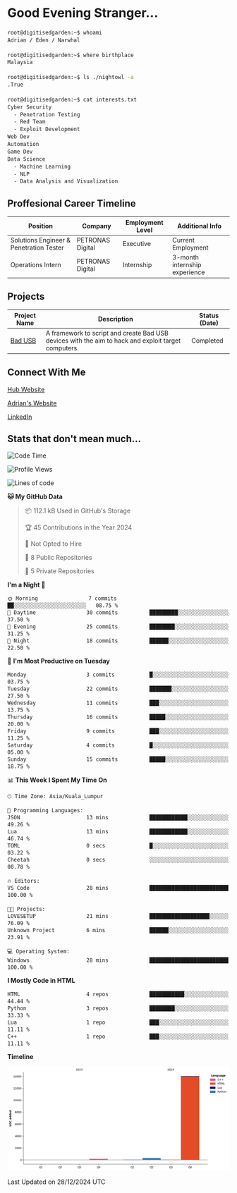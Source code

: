 # Good Evening Stranger...

```bash
root@digitisedgarden:~$ whoami
Adrian / Eden / Narwhal

root@digitisedgarden:~$ where birthplace
Malaysia

root@digitisedgarden:~$ ls ./nightowl -a
.True

root@digitisedgarden:~$ cat interests.txt
Cyber Security
  - Penetration Testing
  - Red Team
  - Exploit Development
Web Dev
Automation
Game Dev
Data Science
  - Machine Learning
  - NLP
  - Data Analysis and Visualization
```

## Proffesional Career Timeline

|Position|Company|Employment Level|Additional Info|
|-------------|---------------------------------------------------------------|----|-----|
|Solutions Engineer & Penetration Tester | PETRONAS Digital |Executive| Current Employment |
|Operations Intern | PETRONAS Digital |Internship|3-month internship experience|

## Projects

| Project Name | Description | Status (Date) |
|--------------|-------------|---------------|
|[Bad USB](https://basusb,digitisedgarden.com)|A framework to script and create Bad USB devices with the aim to hack and exploit target computers.|Completed|

## Connect With Me

[Hub Website](https://digitisedgarden.com)

[Adrian's Website](https://adrian.digitisedgarden.com)

[LinkedIn](https://linkedin.com/in/amiradrian)

## Stats that don't mean much...

<!--START_SECTION:waka-->
![Code Time](http://img.shields.io/badge/Code%20Time-366%20hrs%206%20mins-blue)

![Profile Views](http://img.shields.io/badge/Profile%20Views-16-blue)

![Lines of code](https://img.shields.io/badge/From%20Hello%20World%20I%27ve%20Written-14.5%20thousand%20lines%20of%20code-blue)

**🐱 My GitHub Data** 

> 📦 112.1 kB Used in GitHub's Storage 
 > 
> 🏆 45 Contributions in the Year 2024
 > 
> 🚫 Not Opted to Hire
 > 
> 📜 8 Public Repositories 
 > 
> 🔑 5 Private Repositories 
 > 
**I'm a Night 🦉** 

```text
🌞 Morning                7 commits           ██░░░░░░░░░░░░░░░░░░░░░░░   08.75 % 
🌆 Daytime                30 commits          █████████░░░░░░░░░░░░░░░░   37.50 % 
🌃 Evening                25 commits          ████████░░░░░░░░░░░░░░░░░   31.25 % 
🌙 Night                  18 commits          ██████░░░░░░░░░░░░░░░░░░░   22.50 % 
```
📅 **I'm Most Productive on Tuesday** 

```text
Monday                   3 commits           █░░░░░░░░░░░░░░░░░░░░░░░░   03.75 % 
Tuesday                  22 commits          ███████░░░░░░░░░░░░░░░░░░   27.50 % 
Wednesday                11 commits          ███░░░░░░░░░░░░░░░░░░░░░░   13.75 % 
Thursday                 16 commits          █████░░░░░░░░░░░░░░░░░░░░   20.00 % 
Friday                   9 commits           ███░░░░░░░░░░░░░░░░░░░░░░   11.25 % 
Saturday                 4 commits           █░░░░░░░░░░░░░░░░░░░░░░░░   05.00 % 
Sunday                   15 commits          █████░░░░░░░░░░░░░░░░░░░░   18.75 % 
```


📊 **This Week I Spent My Time On** 

```text
🕑︎ Time Zone: Asia/Kuala_Lumpur

💬 Programming Languages: 
JSON                     13 mins             ████████████░░░░░░░░░░░░░   49.26 % 
Lua                      13 mins             ████████████░░░░░░░░░░░░░   46.74 % 
TOML                     0 secs              █░░░░░░░░░░░░░░░░░░░░░░░░   03.22 % 
Cheetah                  0 secs              ░░░░░░░░░░░░░░░░░░░░░░░░░   00.78 % 

🔥 Editors: 
VS Code                  28 mins             █████████████████████████   100.00 % 

🐱‍💻 Projects: 
LOVESETUP                21 mins             ███████████████████░░░░░░   76.09 % 
Unknown Project          6 mins              ██████░░░░░░░░░░░░░░░░░░░   23.91 % 

💻 Operating System: 
Windows                  28 mins             █████████████████████████   100.00 % 
```

**I Mostly Code in HTML** 

```text
HTML                     4 repos             ███████████░░░░░░░░░░░░░░   44.44 % 
Python                   3 repos             ████████░░░░░░░░░░░░░░░░░   33.33 % 
Lua                      1 repo              ███░░░░░░░░░░░░░░░░░░░░░░   11.11 % 
C++                      1 repo              ███░░░░░░░░░░░░░░░░░░░░░░   11.11 % 
```



**Timeline**

![Lines of Code chart](https://raw.githubusercontent.com/0xnarwhal/0xnarwhal/main/assets/bar_graph.png)


 Last Updated on 28/12/2024 UTC
<!--END_SECTION:waka-->
